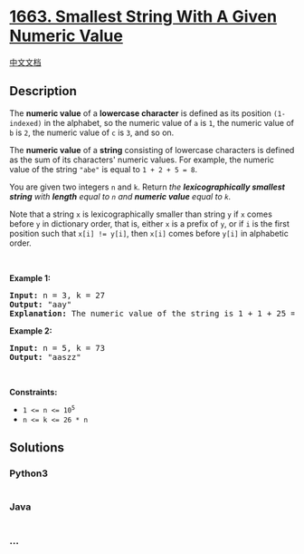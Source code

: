 # [1663. Smallest String With A Given Numeric Value](https://leetcode.com/problems/smallest-string-with-a-given-numeric-value)

[中文文档](/solution/1600-1600/1663.Smallest%20String%20With%20A%20Given%20Numeric%20Value/README.md)

## Description

<p>The <strong>numeric value</strong> of a <strong>lowercase character</strong> is defined as its position <code>(1-indexed)</code> in the alphabet, so the numeric value of <code>a</code> is <code>1</code>, the numeric value of <code>b</code> is <code>2</code>, the numeric value of <code>c</code> is <code>3</code>, and so on.</p>

<p>The <strong>numeric value</strong> of a <strong>string</strong> consisting of lowercase characters is defined as the sum of its characters&#39; numeric values. For example, the numeric value of the string <code>&quot;abe&quot;</code> is equal to <code>1 + 2 + 5 = 8</code>.</p>

<p>You are given two integers <code>n</code> and <code>k</code>. Return <em>the <strong>lexicographically smallest string</strong> with <strong>length</strong> equal to <code>n</code> and <strong>numeric value</strong> equal to <code>k</code>.</em></p>

<p>Note that a string <code>x</code> is lexicographically smaller than string <code>y</code> if <code>x</code> comes before <code>y</code> in dictionary order, that is, either <code>x</code> is a prefix of <code>y</code>, or if <code>i</code> is the first position such that <code>x[i] != y[i]</code>, then <code>x[i]</code> comes before <code>y[i]</code> in alphabetic order.</p>

<p>&nbsp;</p>
<p><strong>Example 1:</strong></p>

<pre>
<strong>Input:</strong> n = 3, k = 27
<strong>Output:</strong> &quot;aay&quot;
<strong>Explanation:</strong> The numeric value of the string is 1 + 1 + 25 = 27, and it is the smallest string with such a value and length equal to 3.
</pre>

<p><strong>Example 2:</strong></p>

<pre>
<strong>Input:</strong> n = 5, k = 73
<strong>Output:</strong> &quot;aaszz&quot;
</pre>

<p>&nbsp;</p>
<p><strong>Constraints:</strong></p>

<ul>
	<li><code>1 &lt;= n &lt;= 10<sup>5</sup></code></li>
	<li><code>n &lt;= k &lt;= 26 * n</code></li>
</ul>

## Solutions

<!-- tabs:start -->

### **Python3**

```python

```

### **Java**

```java

```

### **...**

```

```

<!-- tabs:end -->

